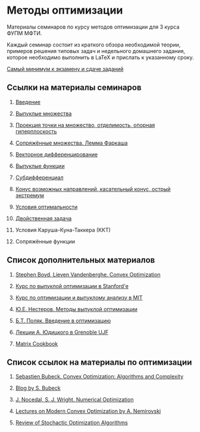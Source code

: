 # Методы оптимизации 
Материалы семинаров по курсу методов оптимизации для 3 курса ФУПМ МФТИ.

Каждый семинар состоит из краткого обзора необходимой теории, примеров решения типовых задач и недельного домашнего задания, которое необходимо выполнить в LaTeX и прислать к указанному сроку.

[Самый минимум к экзамену и сдаче заданий](https://github.com/amkatrutsa/MIPT-Opt/blob/public_materials/Minimum.pdf)

## Ссылки на материалы семинаров

1. [Введение](https://github.com/amkatrutsa/MIPT-Opt/blob/public_materials/01-Intro/Seminar1.pdf)

2. [Выпуклые множества](https://github.com/amkatrutsa/MIPT-Opt/blob/public_materials/02-Convex/Seminar2.pdf)

3. [Проекция точки на множество, отделимость, опорная гиперплоскость](https://github.com/amkatrutsa/MIPT-Opt/blob/public_materials/03-Separation/Seminar3.pdf)

4. [Сопряжённые множества. Лемма Фаркаша](https://github.com/amkatrutsa/MIPT-Opt/blob/public_materials/04-Conjugacy/Seminar4.pdf)

5. [Векторное дифференцирование](https://github.com/amkatrutsa/MIPT-Opt/blob/public_materials/05-MatrixCalculus/Seminar5.pdf)

6. [Выпуклые функции](https://github.com/amkatrutsa/MIPT-Opt/blob/public_materials/06-ConvexFunctions/Seminar6.pdf)

7. [Субдифференциал](https://github.com/amkatrutsa/MIPT-Opt/blob/public_materials/07-Subdifferential/Seminar7.pdf)

8. [Конус возможных направлений, касательный конус, острый экстремум](https://github.com/amkatrutsa/MIPT-Opt/blob/public_materials/08-Cones/Seminar8.pdf)

9. [Условия оптимальности](https://github.com/amkatrutsa/MIPT-Opt/blob/public_materials/09-OptimalityConditions/Seminar9.pdf)

10. [Двойственная задача](https://github.com/amkatrutsa/MIPT-Opt/blob/public_materials/10-Duality/Seminar10.pdf)

11. Условия Каруша-Куна-Таккера (ККТ)

12. Сопряжённые функции


## Список дополнительных материалов

1. [Stephen Boyd, Lieven Vandenberghe. Convex Optimization](http://stanford.edu/~boyd/cvxbook/)

2. [Курс по выпуклой оптимизации в Stanford'e](http://stanford.edu/class/ee364a/)

3. [Курс по оптимизации и выпуклому анализу в MIT](http://ocw.mit.edu/courses/electrical-engineering-and-computer-science/6-253-convex-analysis-and-optimization-spring-2012/)

4. [Ю.Е. Нестеров. Методы выпуклой оптимизации](http://premolab.ru/pub_files/pub5/MnexoB89z7.pdf)

5. [Б.Т. Поляк. Введение в оптимизацию](http://bwbooks.net/index.php?id1=4&category=math&author=polya-bt&book=1983)

6. [Лекции А. Юдицкого в Grenoble UJF](http://ljk.imag.fr/membres/Anatoli.Iouditski/)

7. [Matrix Cookbook](https://www.math.uwaterloo.ca/~hwolkowi/matrixcookbook.pdf)

## Список ссылок на материалы по оптимизации

1. [Sebastien Bubeck. Convex Optimization: Algorithms and Complexity](http://research.microsoft.com/en-us/um/people/sebubeck/Bubeck15.pdf)

2. [Blog by S. Bubeck](https://blogs.princeton.edu/imabandit/)

3. [J. Nocedal, S. J. Wright. Numerical Optimization](http://home.agh.edu.pl/~pba/pdfdoc/Numerical_Optimization.pdf)

4. [Lectures on Modern Convex Optimization by A. Nemirovski](http://www2.isye.gatech.edu/~nemirovs/Lect_ModConvOpt.pdf)

5. [Review of Stochactic Optimization Algorithms](https://www.cs.ubc.ca/~schmidtm/Documents/2012_Notes_BigN.pdf)
